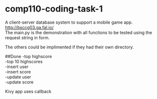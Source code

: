 # comp110-coding-task-1
A client-server database system to support a mobile game app.  
http://bsccg03.ga.fal.io/  
The main.py is the demonstration with all functions to be tested using the request string in form.

The others could be implimented if they had their own directory.

##Done
-top highscore  
-top 10 highscores  
-insert user  
-insert score  
-update user  
-update score  

Kivy app uses callback
